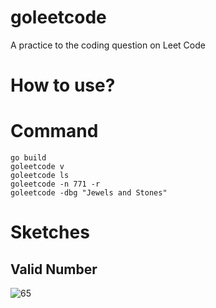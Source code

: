 # goleetcode
A practice to the coding question on Leet Code


# How to use?

# Command

```
go build
goleetcode v
goleetcode ls
goleetcode -n 771 -r
goleetcode -dbg "Jewels and Stones"

```


# Sketches

## Valid Number

![65](https://github.com/OscarZhou/goleetcode/master/sketches/leetcode65.jpg)
